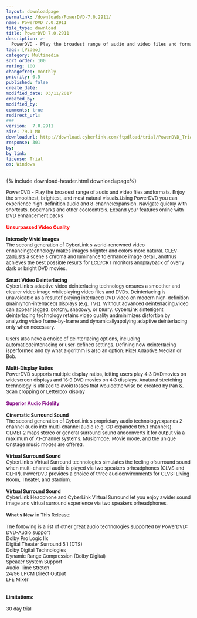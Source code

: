 ```yaml
---
layout: downloadpage
permalink: /downloads/PowerDVD-7,0,2911/
name: PowerDVD 7.0.2911
file_type: download
title: PowerDVD 7.0.2911
description: >-
  PowerDVD - Play the broadest range of audio and video files and formats
tags: [Video]
category: Multimedia
sort_order: 100
rating: 100
changefreq: monthly
priority: 0.5
published: false
create_date:
modified_date: 03/11/2017
created_by:
modified_by:
comments: true
redirect_url:
###
version:  7.0.2911
size: 79.1 MB
downloadurl: http://download.cyberlink.com/ftpdload/trial/PowerDVD_Trial.exe
response: 301
by:
by_link:
license: Trial
os: Windows
---
```


{% include download-header.html download=page%}

<p style="fix-download-text !important">
<p><font size="2">PowerDVD - Play the broadest range of audio and video files andformats. Enjoy the smoothest, brightest, and most natural visuals.Using PowerDVD you can experience high-definition audio and 8-channelexpansion. Navigate quickly with shortcuts, bookmarks and other coolcontrols. Expand your features online with DVD enhancement packs<br />
<br />
<font color="#ff0000"><strong>Unsurpassed Video Quality</strong></font><br />
<br />
<strong>Intensely Vivid Images</strong> <br />
The second generation of CyberLink s world-renowned video enhancingtechnology makes images brighter and colors more natural. CLEV-2adjusts a scene s chroma and luminance to enhance image detail, andthus achieves the best possible results for LCD/CRT monitors andplayback of overly dark or bright DVD movies.<br />
<br />
<strong>Smart Video Deinterlacing</strong> <br />
CyberLink s adaptive video deinterlacing technology ensures a smoother and clearer video image whileplaying video files and DVDs. Deinterlacing is unavoidable as a resultof playing interlaced DVD video on modern high-definition (mainlynon-interlaced) displays (e.g. TVs). Without advanced deinterlacing,video can appear jagged, blotchy, shadowy, or blurry. CyberLink sintelligent deinterlacing technology retains video quality andminimizes distortion by analyzing video frame-by-frame and dynamicallyapplying adaptive deinterlacing only when necessary.<br />
<br />
Users also have a choice of deinterlacing options, including automaticdeinterlacing or user-defined settings. Defining how deinterlacing isperformed and by what algorithm is also an option: Pixel Adaptive,Median or Bob.<br />
<br />
<strong>Multi-Display Ratios</strong> <br />
PowerDVD supports multiple display ratios, letting users play 4:3 DVDmovies on widescreen displays and 16:9 DVD movies on 4:3 displays. Anatural stretching technology is utilized to avoid losses that wouldotherwise be created by Pan &amp;. Scan cropping or Letterbox display<br />
<br />
<strong><font color="#800080">Superior Audio Fidelity</font></strong><br />
<br />
<strong>Cinematic Surround Sound</strong> <br />
The second generation of CyberLink s proprietary audio technologyexpands 2-channel audio into multi-channel audio (e.g. CD expanded to5.1 channels). CLMEI-2 maps stereo or general surround sound andconverts it for output via a maximum of 7.1-channel systems. Musicmode, Movie mode, and the unique Onstage music modes are offered. <br />
<br />
<strong>Virtual Surround Sound </strong><br />
CyberLink s Virtual Surround technologies simulates the feeling ofsurround sound when multi-channel audio is played via two speakers orheadphones (CLVS and CLHP). PowerDVD provides a choice of three audioenvironments for CLVS: Living Room, Theater, and Stadium.<br />
<br />
<strong>Virtual Surround Sound </strong><br />
CyberLink Headphone and CyberLink Virtual Surround let you enjoy awider sound image and virtual surround experience via two speakers orheadphones.<br />
<br />
<strong>What s New</strong> in This Release:<br />
<br />
The following is a list of other great audio technologies supported by PowerDVD: <br />
DVD-Audio support<br />
Dolby Pro Logic IIx<br />
Digital Theater Surround 5.1 (DTS)<br />
Dolby Digital Technologies <br />
Dynamic Range Compression (Dolby Digital) <br />
Speaker System Support <br />
Audio Time Stretch <br />
24/96 LPCM Direct Output <br />
LFE Mixer <br />
<br />
<br />
<span><strong>Limitations:</strong></span><br />
<br />
30 day trial</font></p></p>
